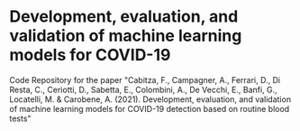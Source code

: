 # Development, evaluation, and validation of machine learning models for COVID-19
 Code Repository for the paper "Cabitza, F., Campagner, A., Ferrari, D., Di Resta, C., Ceriotti, D., Sabetta, E., Colombini, A., De Vecchi, E., Banfi, G., Locatelli, M. & Carobene, A. (2021). Development, evaluation, and validation of machine learning models for COVID-19 detection based on routine blood tests"
